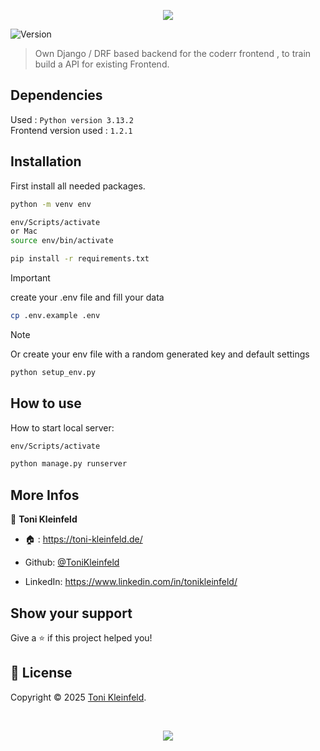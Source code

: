 <p align="center"><img src="https://capsule-render.vercel.app/api?type=waving&height=200&color=gradient&text=Backend%20Coderr&section=header&reversal=false&textBg=false&fontSize=70&fontAlign=50&animation=fadeIn&fontAlignY=38&descSize=0"></p>

<p>
  <img alt="Version" src="https://img.shields.io/badge/Framework-Django-lightgreen?logo=django" />
</p>

> Own Django / DRF based backend for the coderr frontend , to train build a API for existing Frontend.

## Dependencies

Used : `Python version 3.13.2`
<br>
Frontend version used : `1.2.1`

## Installation

First install all needed packages.

```sh
python -m venv env

env/Scripts/activate
or Mac
source env/bin/activate

pip install -r requirements.txt
```

> [!IMPORTANT]
> create your .env file and fill your data

```sh
cp .env.example .env
```

> [!NOTE]
> Or create your env file with a random generated key and default settings

```sh
python setup_env.py
```

## How to use

How to start local server:

```sh
env/Scripts/activate

python manage.py runserver
```

## More Infos

👤 **Toni Kleinfeld**

- 🏠 : https://toni-kleinfeld.de/

- Github: [@ToniKleinfeld](https://github.com/ToniKleinfeld)

- LinkedIn: https://www.linkedin.com/in/tonikleinfeld/

## Show your support

Give a ⭐️ if this project helped you!

## 📝 License

Copyright © 2025 [Toni Kleinfeld](https://github.com/ToniKleinfeld).

<br />

<p align="center"><img src="https://capsule-render.vercel.app/api?type=waving&height=200&color=gradient&section=footer&reversal=false&textBg=false&fontSize=70&fontAlign=50&animation=fadeIn&fontAlignY=38&descSize=0"></p>
